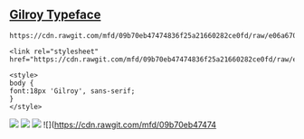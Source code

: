 ## [Gilroy Typeface](https://www.tinkov.info/gilroy.html)
```
https://cdn.rawgit.com/mfd/09b70eb47474836f25a21660282ce0fd/raw/e06a670afcb2b861ed2ac4a1ef752d062ef6b46b/Gilroy.css

<link rel="stylesheet" href="https://cdn.rawgit.com/mfd/09b70eb47474836f25a21660282ce0fd/raw/e06a670afcb2b861ed2ac4a1ef752d062ef6b46b/Gilroy.css">

<style>
body {
font:18px 'Gilroy', sans-serif;
}
</style>

```

![](https://cdn.rawgit.com/mfd/09b70eb47474836f25a21660282ce0fd/raw/e06a670afcb2b861ed2ac4a1ef752d062ef6b46b/210017.png)
![](https://cdn.rawgit.com/mfd/09b70eb47474836f25a21660282ce0fd/raw/e06a670afcb2b861ed2ac4a1ef752d062ef6b46b/06.png)
![](https://cdn.rawgit.com/mfd/09b70eb47474836f25a21660282ce0fd/raw/e06a670afcb2b861ed2ac4a1ef752d062ef6b46b/210279.png)
![](https://cdn.rawgit.com/mfd/09b70eb47474